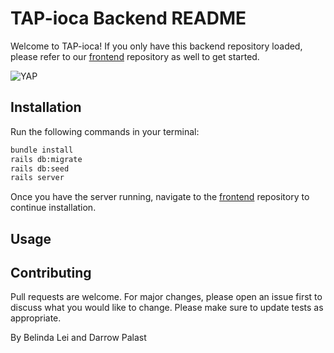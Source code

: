 # TAP-ioca Backend README

Welcome to TAP-ioca! If you only have this backend repository loaded, please refer to our [frontend](https://github.com/Worrad75/TAPioca-frontend) repository as well to get started. 

<img alt="YAP" src="https://media3.giphy.com/media/pHYLxGVWf4J4DmS6k6/giphy.gif">

## Installation

Run the following commands in your terminal: 

```bash
bundle install
rails db:migrate 
rails db:seed 
rails server 
```

Once you have the server running, navigate to the [frontend](https://github.com/Worrad75/TAPioca-frontend) repository to continue installation. 


## Usage 


## Contributing
Pull requests are welcome. For major changes, please open an issue first to discuss what you would like to change.
Please make sure to update tests as appropriate.

By Belinda Lei and Darrow Palast 

